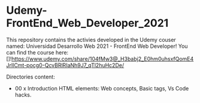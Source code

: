 # Udemy-FrontEnd_Web_Developer_2021

This repository contains the activies developed in the Udemy couser named:
Universidad Desarrollo Web 2021 - FrontEnd Web Developer!
You can find the course here: []!https://www.udemy.com/share/104fMw3@_H3babj2_E0hm0uhsxfQomE4JrlICmt-pocg0-QcvBRlRIaNh9J7_qTl2huHc2De/

Directories content:

- 00 x Introduction HTML elements: Web concepts, Basic tags, Vs Code hacks.
